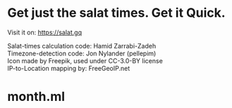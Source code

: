 # Get just the salat times. Get it Quick.
Visit it on: https://salat.gq

Salat-times calculation code: Hamid Zarrabi-Zadeh  
Timezone-detection code: Jon Nylander (pellepim)  
Icon made by Freepik, used under CC-3.0-BY license  
IP-to-Location mapping by: FreeGeoIP.net  
# month.ml
